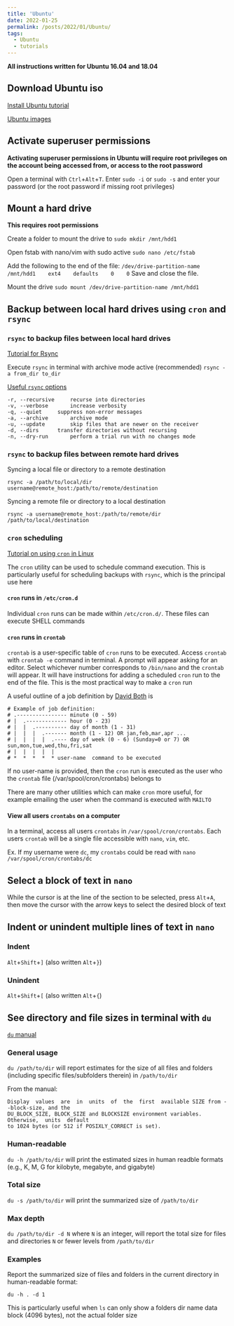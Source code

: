 ```yaml
---
title: 'Ubuntu'
date: 2022-01-25
permalink: /posts/2022/01/Ubuntu/
tags:
  - Ubuntu
  - tutorials
---
```

**All instructions written for Ubuntu 16.04 and 18.04**

## Download Ubuntu iso
[Install Ubuntu tutorial](https://ubuntu.com/tutorials/install-ubuntu-desktop#1-overview)

[Ubuntu images](https://ubuntu.com/download/desktop)

## Activate superuser permissions
**Activating superuser permissions in Ubuntu will require root privileges on the account being accessed from, or access to the root password**

Open a terminal with `Ctrl`+`Alt`+`T`. Enter `sudo -i` or `sudo -s` and enter your password (or the root password if missing root privileges)

## Mount a hard drive
**This requires root permissions**

Create a folder to mount the drive to
`sudo mkdir /mnt/hdd1`

Open fstab with nano/vim with sudo active
`sudo nano /etc/fstab`

Add the following to the end of the file:
`/dev/drive-partition-name    /mnt/hdd1    ext4    defaults    0    0`
Save and close the file.

Mount the drive
`sudo mount /dev/drive-partition-name /mnt/hdd1`

## Backup between local hard drives using `cron` and `rsync`
### `rsync` to backup files between local hard drives
[Tutorial for Rsync](https://www.digitalocean.com/community/tutorials/how-to-use-rsync-to-sync-local-and-remote-directories)

Execute `rsync` in terminal with archive mode active (recommended)
`rsync -a from_dir to_dir`

[Useful `rsync` options](https://linux.die.net/man/1/rsync)
```
-r, --recursive		recurse into directories
-v, --verbose		increase verbosity
-q, --quiet		suppress non-error messages
-a, --archive		archive mode
-u, --update		skip files that are newer on the receiver
-d, --dirs		transfer directories without recursing
-n, --dry-run		perform a trial run with no changes mode
```

### `rsync` to backup files between remote hard drives
Syncing a local file or directory to a remote destination

`rsync -a /path/to/local/dir username@remote_host:/path/to/remote/destination`

Syncing a remote file or directory to a local destination

`rsync -a username@remote_host:/path/to/remote/dir /path/to/local/destination`

### `cron` scheduling
[Tutorial on using `cron` in Linux](https://opensource.com/article/17/11/how-use-cron-linux)

The `cron` utility can be used to schedule command execution. This is particularly useful for scheduling backups with `rsync`, which is the principal use here

#### `cron` runs in `/etc/cron.d`
Individual `cron` runs can be made within `/etc/cron.d/`. These files can execute SHELL commands

#### `cron` runs in `crontab`
`crontab` is a user-specific table of `cron` runs to be executed. Access `crontab` with `crontab -e` command in terminal. A prompt will appear asking for an editor. Select whichever number corresponds to `/bin/nano` and the `crontab` will appear. It will have instructions for adding a scheduled `cron` run to the end of the file. This is the most practical way to make a `cron` run

A useful outline of a job definition by [David Both](https://opensource.com/article/17/11/how-use-cron-linux) is
```
# Example of job definition:
# .---------------- minute (0 - 59)
# |  .------------- hour (0 - 23)
# |  |  .---------- day of month (1 - 31)
# |  |  |  .------- month (1 - 12) OR jan,feb,mar,apr ...
# |  |  |  |  .---- day of week (0 - 6) (Sunday=0 or 7) OR sun,mon,tue,wed,thu,fri,sat
# |  |  |  |  |
# *  *  *  *  * user-name  command to be executed
```

If no user-name is provided, then the `cron` run is executed as the user who the `crontab` file (/var/spool/cron/crontabs) belongs to

There are many other utilities which can make `cron` more useful, for example emailing the user when the command is executed with `MAILTO`

#### View all users `crontabs` on a computer
In a terminal, access all users `crontabs` in `/var/spool/cron/crontabs`. Each users `crontab` will be a single file accessible with `nano`, `vim`, etc.

Ex. If my username were `dc`, my `crontabs` could be read with `nano /var/spool/cron/crontabs/dc`

## Select a block of text in `nano`
While the cursor is at the line of the section to be selected, press `Alt`+`A`, then move the cursor with the arrow keys to select the desired block of text

## Indent or unindent multiple lines of text in `nano`
### Indent
`Alt`+`Shift`+`]` (also written `Alt`+`}`)

### Unindent
`Alt`+`Shift`+`[` (also written `Alt`+`{`)

## See directory and file sizes in terminal with `du`
[`du` manual](http://manpages.ubuntu.com/manpages/trusty/man1/du.1.html)

### General usage
`du /path/to/dir` will report estimates for the size of all files and folders (including specific files/subfolders therein) in `/path/to/dir`

From the manual:
```
Display  values  are  in  units  of  the  first  available SIZE from --block-size, and the
DU_BLOCK_SIZE, BLOCK_SIZE and BLOCKSIZE environment variables.  Otherwise,  units  default
to 1024 bytes (or 512 if POSIXLY_CORRECT is set).
```

### Human-readable
`du -h /path/to/dir` will print the estimated sizes in human readble formats (e.g., K, M, G for kilobyte, megabyte, and gigabyte)

### Total size
`du -s /path/to/dir` will print the summarized size of `/path/to/dir`

### Max depth
`du /path/to/dir -d N` where `N` is an integer, will report the total size for files and directories `N` or fewer levels from `/path/to/dir`

### Examples
Report the summarized size of files and folders in the current directory in human-readable format:

`du -h . -d 1`

This is particularly useful when `ls` can only show a folders dir name data block (4096 bytes), not the actual folder size
